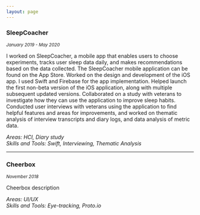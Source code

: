 ```yaml
---
layout: page
---
```


### SleepCoacher 
<sub>*January 2019 - May 2020*<sub/> 
  
I worked on SleepCoacher, a mobile app that enables users to choose experiments, tracks user sleep data daily, and makes recommendations based on the data collected. The SleepCoacher mobile application can be found on the App Store.
Worked on the design and development of the iOS  app. I used Swift and Firebase for the app implementation. 
Helped launch the first non-beta version of the iOS application, along with multiple subsequent updated versions.
Collaborated on a study with veterans to investigate how they can use the application to improve sleep habits.
Conducted user interviews with veterans using the application to find helpful features and areas for improvements, and worked on thematic analysis of interview transcripts and diary logs, and data analysis of metric data. 

*Areas: HCI, Diary study <br/>
Skills and Tools: Swift, Interviewing, Thematic Analysis* 

<hr />

### Cheerbox 
<sub>*November 2018*<sub/> 
  
Cheerbox description

*Areas: UI/UX <br/>
Skills and Tools: Eye-tracking, Proto.io*
